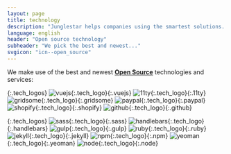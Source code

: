 ```yaml
---
layout: page
title: technology
description: "Junglestar helps companies using the smartest solutions. We make use of the best and latest OPEN SOURCE technology and services."
language: english
header: "Open source technology"
subheader: "We pick the best and newest..."
svgicon: "icn--open_source"
---
```


We make use of the best and newest **[Open Source](https://en.wikipedia.org/wiki/Open-source_software)** technologies and services:

{:.tech_logos}
![vuejs](/assets/svg/vuejs.svg){:.tech_logo}{:.vuejs}
![11ty](/assets/svg/11ty.svg){:.tech_logo}{:.11ty}
![gridsome](/assets/svg/gridsome.svg){:.tech_logo}{:.gridsome}
![paypal](/assets/svg/paypal.svg){:.tech_logo}{:.paypal}
![shopify](/assets/svg/shopify.svg){:.tech_logo}{:.shopify}
![github](/assets/svg/github.svg){:.tech_logo}{:.github}


{:.tech_logos}
![sass](/assets/svg/sass.svg){:.tech_logo}{:.sass}
![handlebars](/assets/svg/handlebars.svg){:.tech_logo}{:.handlebars}
![gulp](/assets/svg/gulp.svg){:.tech_logo}{:.gulp}
![ruby](/assets/svg/ruby.svg){:.tech_logo}{:.ruby}
![jekyll](/assets/svg/jekyll.svg){:.tech_logo}{:.jekyll}
![npm](/assets/svg/npm.svg){:.tech_logo}{:.npm}
![yeoman](/assets/svg/yeoman.svg){:.tech_logo}{:.yeoman}
![node](/assets/svg/node.svg){:.tech_logo}{:.node}
